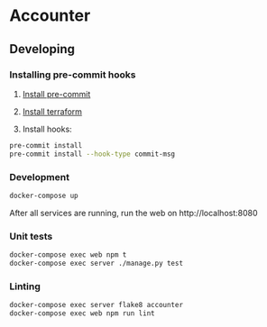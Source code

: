 # Accounter

## Developing

### Installing pre-commit hooks

1. [Install pre-commit](https://pre-commit.com/#install)

1. [Install terraform](https://learn.hashicorp.com/tutorials/terraform/install-cli)

1. Install hooks:

```bash
pre-commit install
pre-commit install --hook-type commit-msg
```

### Development

```bash
docker-compose up
```

After all services are running, run the web on http://localhost:8080

### Unit tests

```bash
docker-compose exec web npm t
docker-compose exec server ./manage.py test
```

### Linting

```bash
docker-compose exec server flake8 accounter
docker-compose exec web npm run lint
```
